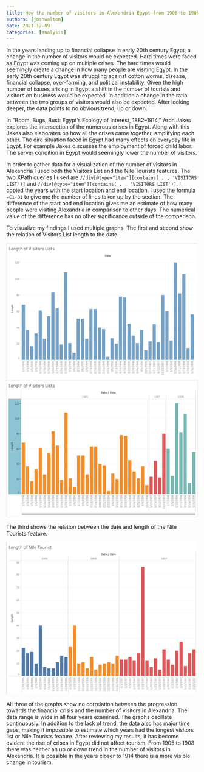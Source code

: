 ```yaml
---
title: How the number of visitors in Alexandria Egypt from 1906 to 1908 changed leading up to the financial collapse.
authors: [joshwalton]
date: 2021-12-09
categories: [analysis]
---
```


In the years leading up to financial collapse in early 20th century Egypt, a change in the number of visitors would be expected. Hard times were faced as Egypt was coming up on multiple crises. The hard times would seemingly create a change in how many people are visiting Egypt. In the early 20th century Egypt was struggling against cotton worms, disease, financial collapse, over-farming, and political instability. Given the high number of issues arising in Egypt a shift in the number of tourists and visitors on business would be expected. In addition a change in the ratio between the two groups of visitors would also be expected. After looking deeper, the data points to no obvious trend, up or down.

In "Boom, Bugs, Bust: Egypt’s Ecology of Interest, 1882–1914," Aron Jakes explores the intersection of the numerous crises in Egypt. Along with this Jakes also elaborates on how all the crises came together, amplifying each other. The dire situation faced in Egypt had many effects on everyday life in Egypt. For example Jakes discusses the employment of forced child labor. The server condition in Egypt would seemingly lower the number of visitors.

In order to gather data for a visualization of the number of visitors in Alexandria I used both the Visitors List and the Nile Tourists features. The two XPath queries I used are `//div[@type="item"][contains( . , 'VISITORS LIST')]` and `//div[@type="item"][contains( . , 'VISITORS LIST')]`. I copied the years with the start location and end location. I used the formula `=C1-B1` to give me the number of lines taken up by the section. The difference of the start and end location gives me an estimate of how many people were visiting Alexandria in comparison to other days. The numerical value of the difference has no other significance outside of the comparison. 

To visualize my findings I used multiple graphs. The first and second show the relation of Visitors List length to the date. 

![1](walton-1.png)
![2](walton-2.png)

The third shows the relation between the date and length of the Nile Tourists feature. 

![3](walton-3.png)

All three of the graphs show no correlation between the progression towards the financial crisis and the number of visitors in Alexandria. The data range is wide in all four years examined. The graphs oscillate continuously. In addition to the lack of trend, the data also has major time gaps, making it impossible to estimate which years had the longest visitors list or Nile Tourists feature. After reviewing my results, it has become evident the rise of crises in Egypt did not affect tourism. From 1905 to 1908 there was neither an up or down trend in the number of visitors in Alexandria. It is possible in the years closer to 1914 there is a more visible change in tourism. 
